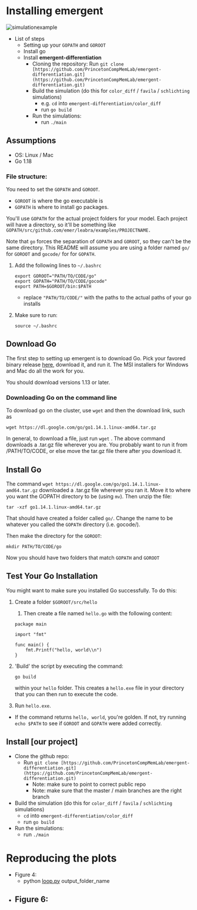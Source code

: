 # Installing emergent
![simulationexample](https://i.imgur.com/Yjof8ac.png)
- List of steps
    - Setting up your `GOPATH` and `GOROOT`
    - Install go
    - Install **emergent-differentiation**
        - Cloning the repository: Run `git clone [https://github.com/PrincetonCompMemLab/emergent-differentiation.git](https://github.com/PrincetonCompMemLab/emergent-differentiation.git)`
        - Build the simulation (do this for `color_diff` / `favila` / `schlichting` simulations)
            - e.g. `cd` into `emergent-differentiation/color_diff`
            - run `go build`
        - Run the simulations:
            - run `./main`

## Assumptions

- OS: Linux / Mac
- Go 1.18

### File structure:

You need to set the `GOPATH` and `GOROOT`.

- `GOROOT` is where the go executable is
- `GOPATH` is where to install go packages.

You'll use `GOPATH` for the actual project folders for your model. Each project will have a directory, so it'll be something like `GOPATH/src/github.com/emer/leabra/examples/PROJECTNAME.`

Note that `go` forces the separation of `GOPATH` and `GOROOT`, so they can't be the same directory. This README will assume you are using a folder named `go/` for `GOROOT` and `gocode/` for for `GOPATH`.

1. Add the following lines to `~/.bashrc`

    ```
    export GOROOT="PATH/TO/CODE/go"
    export GOPATH="PATH/TO/CODE/gocode"
    export PATH=$GOROOT/bin:$PATH

    ```

    - replace `"PATH/TO/CODE/"` with the paths to the actual paths of your go installs
2. Make sure to run:

    ```
    source ~/.bashrc

    ```


## Download Go

The first step to setting up emergent is to download Go. Pick your favored binary release [here](https://golang.org/dl/), download it, and run it. The MSI installers for Windows and Mac do all the work for you.

You should download versions 1.13 or later.

### Downloading Go on the command line

To download go on the cluster, use `wget`  and then the download link, such as

```
wget https://dl.google.com/go/go1.14.1.linux-amd64.tar.gz

```

In general, to download a file, just run `wget` . The above command downloads a .tar.gz file wherever you are. You probably want to run it from /PATH/TO/CODE, or else move the tar.gz file there after you download it.

## Install Go

The command `wget https://dl.google.com/go/go1.14.1.linux-amd64.tar.gz` downloaded a .tar.gz file wherever you ran it. Move it to where you want the GOPATH directory to be (using `mv`). Then unzip the file:

```
tar -xzf go1.14.1.linux-amd64.tar.gz

```

That should have created a folder called `go/`. Change the name to be whatever you called the `GOPATH` directory (i.e. gocode/).

Then make the directory for the `GOROOT`:

```
mkdir PATH/TO/CODE/go

```

Now you should have two folders that match `GOPATH` and `GOROOT`

## Test Your Go Installation

You might want to make sure you installed Go successfully. To do this:

1. Create a folder `$GOROOT/src/hello`
    1. Then create a file named `hello.go` with the following content:

    ```
    package main

    import "fmt"

    func main() {
    	fmt.Printf("hello, world\\n")
    }

    ```

2. 'Build' the script by executing the command:

    ```
    go build

    ```

    within your `hello` folder. This creates a `hello.exe` file in your directory that you can then run to execute the code.


3. Run `hello.exe`.  

- If the command returns `hello, world`, you're golden. If not, try running `echo $PATH` to see if `GOROOT` and `GOPATH` were added correctly.

## Install [**our project**]

- Clone the github repo:
    - Run `git clone [https://github.com/PrincetonCompMemLab/emergent-differentiation.git](https://github.com/PrincetonCompMemLab/emergent-differentiation.git)`
        - Note: make sure to point to correct public repo
        - Note: make sure that the master / main branches are the right branch
- Build the simulation (do this for `color_diff` / `favila` / `schlichting` simulations)
    - `cd` into `emergent-differentiation/color_diff`
    - run `go build`
- Run the simulations:
    - run `./main`

# Reproducing the plots

- Figure 4:
    - python [loop.py](http://loop.py) output_folder_name
- Figure 6:
    -
